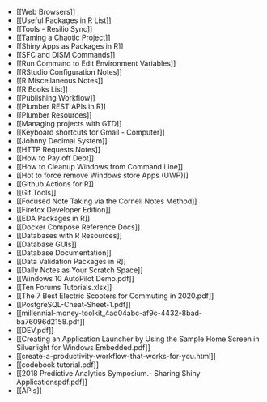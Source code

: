 - [[Web Browsers]]
- [[Useful Packages in R List]]
- [[Tools - Resilio Sync]]
- [[Taming a Chaotic Project]]
- [[Shiny Apps as Packages in R]]
- [[SFC and DISM Commands]]
- [[Run Command to Edit Environment Variables]]
- [[RStudio Configuration Notes]]
- [[R Miscellaneous Notes]]
- [[R Books List]]
- [[Publishing Workflow]]
- [[Plumber REST APIs in R]]
- [[Plumber Resources]]
- [[Managing projects with GTD]]
- [[Keyboard shortcuts for Gmail - Computer]]
- [[Johnny Decimal System]]
- [[HTTP Requests Notes]]
- [[How to Pay off Debt]]
- [[How to Cleanup Windows from Command Line]]
- [[Hot to force remove Windows store Apps (UWP)]]
- [[Github Actions for R]]
- [[Git Tools]]
- [[Focused Note Taking via the Cornell Notes Method]]
- [[Firefox Developer Edition]]
- [[EDA Packages in R]]
- [[Docker Compose Reference Docs]]
- [[Databases with R Resources]]
- [[Database GUIs]]
- [[Database Documentation]]
- [[Data Validation Packages in R]]
- [[Daily Notes as Your Scratch Space]]
- [[Windows 10 AutoPilot Demo.pdf]]
- [[Ten Forums Tutorials.xlsx]]
- [[The 7 Best Electric Scooters for Commuting in 2020.pdf]]
- [[PostgreSQL-Cheat-Sheet-1.pdf]]
- [[millennial-money-toolkit_4ad04abc-af9c-4432-8bad-ba76096d2158.pdf]]
- [[DEV.pdf]]
- [[Creating an Application Launcher by Using the Sample Home Screen in Silverlight for Windows Embedded.pdf]]
- [[create-a-productivity-workflow-that-works-for-you.html]]
- [[codebook tutorial.pdf]]
- [[2018 Predictive Analytics Symposium.- Sharing Shiny Applicationspdf.pdf]]
- [[APIs]]
